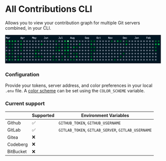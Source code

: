 # All Contributions CLI

Allows you to view your contribution graph for multiple Git servers combined, in your CLI.

<img src="demo/demo.png" alt="demo" width="700"/>

### Configuration

Provide your tokens, server address, and color preferences in your local `.env` file.
A [color scheme](src/colors.rs) can be set using the `COLOR_SCHEME` variable.

### Current support

|           | Supported | Environment Variables                              |
| --------- | --------- | -------------------------------------------------- |
| Github    | ✅        | `GITHUB_TOKEN`, `GITHUB_USERNAME`                  |
| GitLab    | ✅        | `GITLAB_TOKEN`, `GITLAB_SERVER`, `GITLAB_USERNAME` |
| Gitea     | ❌        |
| Codeberg  | ❌        |
| BitBucket | ❌        |
